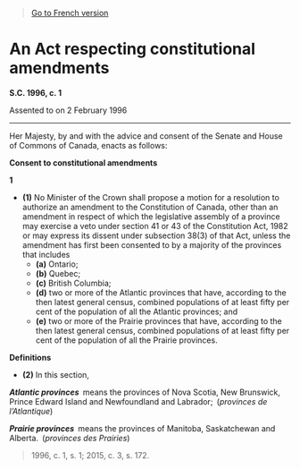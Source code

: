 > [Go to French version](/fr/Lois/Lois%20du%20Canada/1996/ch.%201.md)

# An Act respecting constitutional amendments

**S.C. 1996, c. 1**


Assented to on 2 February 1996

----------



Her Majesty, by and with the advice and consent of the Senate and House of Commons of Canada, enacts as follows:






**Consent to constitutional amendments**

**1** 

- **(1)** No Minister of the Crown shall propose a motion for a resolution to authorize an amendment to the Constitution of Canada, other than an amendment in respect of which the legislative assembly of a province may exercise a veto under section 41 or 43 of the Constitution Act, 1982 or may express its dissent under subsection 38(3) of that Act, unless the amendment has first been consented to by a majority of the provinces that includes
	- **(a)** Ontario;
	- **(b)** Quebec;
	- **(c)** British Columbia;
	- **(d)** two or more of the Atlantic provinces that have, according to the then latest general census, combined populations of at least fifty per cent of the population of all the Atlantic provinces; and
	- **(e)** two or more of the Prairie provinces that have, according to the then latest general census, combined populations of at least fifty per cent of the population of all the Prairie provinces.

**Definitions**

- **(2)** In this section,

***Atlantic provinces*** means the provinces of Nova Scotia, New Brunswick, Prince Edward Island and Newfoundland and Labrador; (*provinces de l’Atlantique*)

***Prairie provinces*** means the provinces of Manitoba, Saskatchewan and Alberta. (*provinces des Prairies*)
> 1996, c. 1, s. 1; 2015, c. 3, s. 172.



